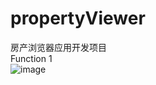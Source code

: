 # propertyViewer
房产浏览器应用开发项目  
Function 1  
![image](https://github.com/Xujiangjing/github_gif/blob/main/propertyViewer_1.gif)
